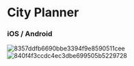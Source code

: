 # City Planner
### iOS / Android
![8357ddfb6690bbe3394f9e8590511cee](https://user-images.githubusercontent.com/55953362/127701924-c830c01a-7bea-4718-8b59-8e4692a3d114.png)
![840f4f3ccdc4ec3dbe699505b5229728](https://user-images.githubusercontent.com/55953362/127701922-4a6a5dad-48a6-4c99-a346-491f55d06d77.png)
